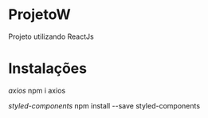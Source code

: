 # ProjetoW
Projeto utilizando ReactJs


# Instalações
 
*axios*
npm i axios

*styled-components*
npm install --save styled-components
